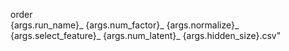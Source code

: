 order</br>
{args.run_name}_
{args.num_factor}_
{args.normalize}_
{args.select_feature}_
{args.num_latent}_
{args.hidden_size}.csv"
